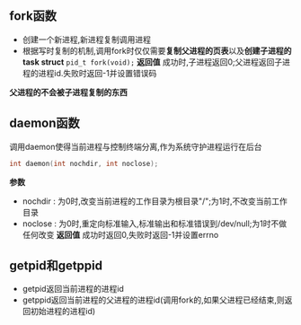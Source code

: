 ## fork函数
- 创建一个新进程,新进程复制调用进程
- 根据写时复制的机制,调用fork时仅仅需要**复制父进程的页表**以及**创建子进程的task struct**
`pid_t fork(void);`
**返回值**
成功时,子进程返回0;父进程返回子进程的进程id.失败时返回-1并设置错误码

**父进程的不会被子进程复制的东西**

## daemon函数
调用daemon使得当前进程与控制终端分离,作为系统守护进程运行在后台
```c++
int daemon(int nochdir, int noclose);
```
**参数**
- nochdir : 为0时,改变当前进程的工作目录为根目录"/";为1时,不改变当前工作目录
- noclose : 为0时,重定向标准输入,标准输出和标准错误到/dev/null;为1时不做任何改变
**返回值**
成功时返回0,失败时返回-1并设置errno

## getpid和getppid
- getpid返回当前进程的进程id
- getppid返回当前进程的父进程的进程id(调用fork的,如果父进程已经结束,则返回初始进程的进程id)

